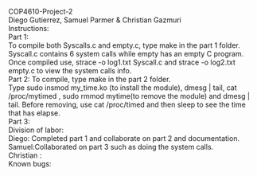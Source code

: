 COP4610-Project-2 <br/>
Diego Gutierrez, Samuel Parmer & Christian Gazmuri <br/>
Instructions:<br/>
Part 1: <br/>
To compile both Syscalls.c and empty.c, type make in the part 1 folder. Syscall.c contains 6 system calls while empty has an empty C program. <br/>
Once compiled use, strace -o log1.txt Syscall.c and strace -o log2.txt empty.c to view the system calls info. <br/>
Part 2: To compile, type make in the part 2 folder. <br/>
Type sudo insmod my_time.ko (to install the module), dmesg | tail, cat /proc/mytimed ,  sudo rmmod mytime(to remove the module) and  dmesg | tail. Before removing, use cat /proc/timed and then sleep to see the time that has elapse. <br/>
Part 3:<br/>
Division of labor:<br/>
Diego: Completed part 1 and collaborate  on part 2 and documentation.<br/>
Samuel:Collaborated on part 3 such as doing the system calls.<br/>
Christian :  <br/>
Known bugs: <br/>
